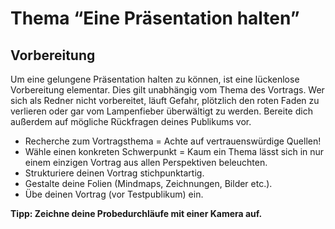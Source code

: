 # Thema “Eine Präsentation halten”

## Vorbereitung
Um eine gelungene Präsentation halten zu können, ist eine lückenlose Vorbereitung elementar. Dies gilt unabhängig vom Thema des Vortrags. Wer sich als Redner nicht vorbereitet, läuft Gefahr, plötzlich den roten Faden zu verlieren oder gar vom Lampenfieber überwältigt zu werden. Bereite dich außerdem auf mögliche Rückfragen deines Publikums vor.

- Recherche zum Vortragsthema = Achte auf vertrauenswürdige Quellen!
- Wähle einen konkreten Schwerpunkt = Kaum ein Thema lässt sich in nur einem einzigen Vortrag aus allen Perspektiven beleuchten.
- Strukturiere deinen Vortrag stichpunktartig.
- Gestalte deine Folien (Mindmaps, Zeichnungen, Bilder etc.).
- Übe deinen Vortrag (vor Testpublikum) ein.

<b>Tipp: Zeichne deine Probedurchläufe mit einer Kamera auf.</b>







